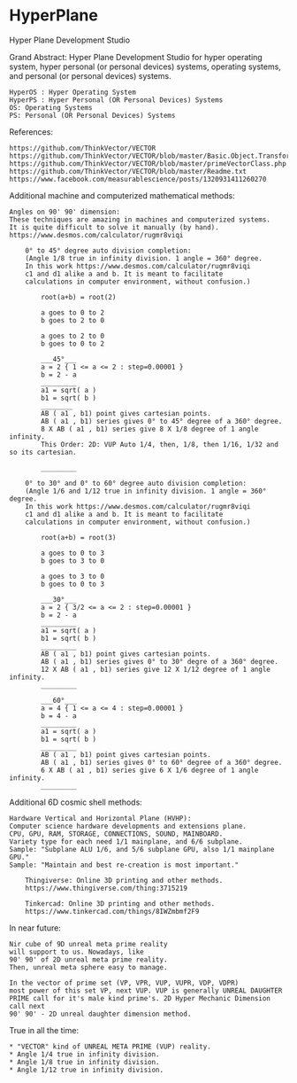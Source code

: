 # HyperPlane
Hyper Plane Development Studio



Grand Abstract: Hyper Plane Development Studio for hyper operating system, hyper personal (or personal devices) systems, operating systems, and personal (or personal devices) systems.

	HyperOS : Hyper Operating System
	HyperPS : Hyper Personal (OR Personal Devices) Systems
	OS: Operating Systems
	PS: Personal (OR Personal Devices) Systems


References: 

	https://github.com/ThinkVector/VECTOR
	https://github.com/ThinkVector/VECTOR/blob/master/Basic.Object.Transformation.txt
	https://github.com/ThinkVector/VECTOR/blob/master/primeVectorClass.php
	https://github.com/ThinkVector/VECTOR/blob/master/Readme.txt 
	https://www.facebook.com/measurablescience/posts/1320931411260270


Additional machine and computerized mathematical methods: 

	Angles on 90' 90' dimension:
	These techniques are amazing in machines and computerized systems.
	It is quite difficult to solve it manually (by hand).
	https://www.desmos.com/calculator/rugmr8viqi
	
		0° to 45° degree auto division completion:
		(Angle 1/8 true in infinity division. 1 angle = 360° degree.
		In this work https://www.desmos.com/calculator/rugmr8viqi
		c1 and d1 alike a and b. It is meant to facilitate 
		calculations in computer environment, without confusion.)
		
			root(a+b) = root(2)
		
			a goes to 0 to 2
			b goes to 2 to 0
		
			a goes to 2 to 0
			b goes to 0 to 2

			___45°___
			a = 2 { 1 <= a <= 2 : step=0.00001 }
			b = 2 - a
			_________
			a1 = sqrt( a )
			b1 = sqrt( b )
			________
			AB ( a1 , b1) point gives cartesian points.
			AB ( a1 , b1) series gives 0° to 45° degree of a 360° degree.
			8 X AB ( a1 , b1) series give 8 X 1/8 degree of 1 angle infinity.
			This Order: 2D: VUP Auto 1/4, then, 1/8, then 1/16, 1/32 and so its cartesian.

			_________
	
		0° to 30° and 0° to 60° degree auto division completion:
		(Angle 1/6 and 1/12 true in infinity division. 1 angle = 360° degree.
		In this work https://www.desmos.com/calculator/rugmr8viqi
		c1 and d1 alike a and b. It is meant to facilitate 
		calculations in computer environment, without confusion.)
		
			root(a+b) = root(3)
		
			a goes to 0 to 3
			b goes to 3 to 0
		
			a goes to 3 to 0
			b goes to 0 to 3

			___30°___
			a = 2 { 3/2 <= a <= 2 : step=0.00001 }
			b = 2 - a
			_________
			a1 = sqrt( a )
			b1 = sqrt( b )
			_________
			AB ( a1 , b1) point gives cartesian points.
			AB ( a1 , b1) series gives 0° to 30° degre of a 360° degree.
			12 X AB ( a1 , b1) series give 12 X 1/12 degree of 1 angle infinity.
			_________

			___60°___
			a = 4 { 1 <= a <= 4 : step=0.00001 }
			b = 4 - a
			_________
			a1 = sqrt( a )
			b1 = sqrt( b )
			_________
			AB ( a1 , b1) point gives cartesian points.
			AB ( a1 , b1) series gives 0° to 60° degree of a 360° degree.
			6 X AB ( a1 , b1) series give 6 X 1/6 degree of 1 angle infinity.
			_________


Additional 6D cosmic shell methods:

	Hardware Vertical and Horizontal Plane (HVHP):
	Computer science hardware developments and extensions plane.
	CPU, GPU, RAM, STORAGE, CONNECTIONS, SOUND, MAINBOARD.
	Variety type for each need 1/1 mainplane, and 6/6 subplane.
	Sample: "Subplane ALU 1/6, and 5/6 subplane GPU, also 1/1 mainplane GPU."
	Sample: "Maintain and best re-creation is most important."
	
		Thingiverse: Online 3D printing and other methods.
		https://www.thingiverse.com/thing:3715219

		Tinkercad: Online 3D printing and other methods.
		https://www.tinkercad.com/things/8IWZmbmf2F9 


In near future: 

	Nir cube of 9D unreal meta prime reality 
	will support to us. Nowadays, like 
	90' 90' of 2D unreal meta prime reality.
	Then, unreal meta sphere easy to manage.
	
	In the vector of prime set (VP, VPR, VUP, VUPR, VDP, VDPR)
	most power of this set VP, next VUP. VUP is generally UNREAL DAUGHTER 
	PRIME call for it's male kind prime's. 2D Hyper Mechanic Dimension call next
	90' 90' - 2D unreal daughter dimension method.


True in all the time:

	* "VECTOR" kind of UNREAL META PRIME (VUP) reality.
	* Angle 1/4 true in infinity division.
	* Angle 1/8 true in infinity division.
	* Angle 1/12 true in infinity division.
	
